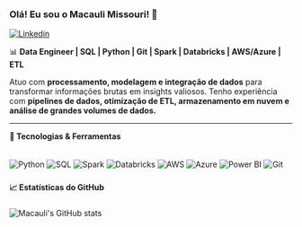 ### Olá! Eu sou o Macauli Missouri! 🚀  

[![Linkedin](https://img.shields.io/badge/LinkedIn-0077B5?style=for-the-badge&logo=linkedin&logoColor=white)](https://www.linkedin.com/in/macauli-missouri-3ab2a6272/)  


📊 **Data Engineer | SQL | Python | Git | Spark | Databricks | AWS/Azure | ETL**  

Atuo com **processamento, modelagem e integração de dados** para transformar informações brutas em insights valiosos. Tenho experiência com **pipelines de dados, otimização de ETL, armazenamento em nuvem e análise de grandes volumes de dados.**  

---



**📌 Tecnologias & Ferramentas**
<div style="display: inline_block"><br/> <img align="center" alt="Python" src="https://img.shields.io/badge/Python-3776AB?style=for-the-badge&logo=python&logoColor=white"/> <img align="center" alt="SQL" src="https://img.shields.io/badge/SQL-CC2927?style=for-the-badge&logo=microsoft-sql-server&logoColor=white"/> <img align="center" alt="Spark" src="https://img.shields.io/badge/Apache%20Spark-FDEE21?style=for-the-badge&logo=apachespark&logoColor=black"/> <img align="center" alt="Databricks" src="https://img.shields.io/badge/Databricks-FF3621?style=for-the-badge&logo=databricks&logoColor=white"/> <img align="center" alt="AWS" src="https://img.shields.io/badge/AWS-232F3E?style=for-the-badge&logo=amazon-aws&logoColor=white"/> <img align="center" alt="Azure" src="https://img.shields.io/badge/Azure-0078D4?style=for-the-badge&logo=microsoft-azure&logoColor=white"/> <img align="center" alt="Power BI" src="https://img.shields.io/badge/PowerBI-F2C811?style=for-the-badge&logo=powerbi&logoColor=black"/> <img align="center" alt="Git" src="https://img.shields.io/badge/Git-F05032?style=for-the-badge&logo=git&logoColor=white"/> </div>


###
**📈 Estatísticas do GitHub**
###
![Macauli's GitHub stats](https://github-readme-stats.vercel.app/api?username=macauli10&theme=algolia&show_icons=true)
